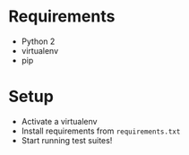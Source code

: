 # Requirements

* Python 2
* virtualenv
* pip

# Setup

* Activate a virtualenv
* Install requirements from `requirements.txt`
* Start running test suites!
